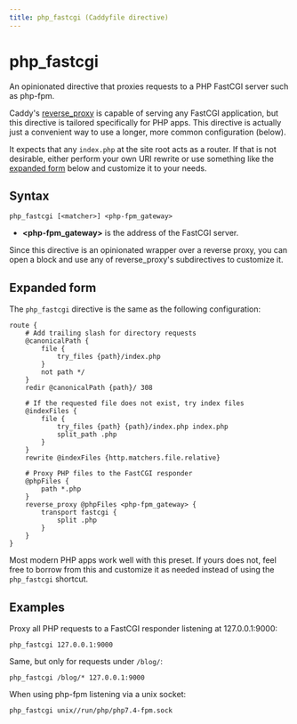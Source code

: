 ```yaml
---
title: php_fastcgi (Caddyfile directive)
---
```


# php_fastcgi

An opinionated directive that proxies requests to a PHP FastCGI server such as php-fpm.

Caddy's [reverse_proxy](/docs/caddyfile/directives/reverse_proxy) is capable of serving any FastCGI application, but this directive is tailored specifically for PHP apps. This directive is actually just a convenient way to use a longer, more common configuration (below).

It expects that any `index.php` at the site root acts as a router. If that is not desirable, either perform your own URI rewrite or use something like the [expanded form](#expanded-form) below and customize it to your needs.


## Syntax

```
php_fastcgi [<matcher>] <php-fpm_gateway>
```

- **<php-fpm_gateway>** is the address of the FastCGI server.

Since this directive is an opinionated wrapper over a reverse proxy, you can open a block and use any of reverse_proxy's subdirectives to customize it.


## Expanded form

The `php_fastcgi` directive is the same as the following configuration:

```
route {
	# Add trailing slash for directory requests
	@canonicalPath {
		file {
			try_files {path}/index.php
		}
		not path */
	}
	redir @canonicalPath {path}/ 308

	# If the requested file does not exist, try index files
	@indexFiles {
		file {
			try_files {path} {path}/index.php index.php
			split_path .php
		}
	}
	rewrite @indexFiles {http.matchers.file.relative}

	# Proxy PHP files to the FastCGI responder
	@phpFiles {
		path *.php
	}
	reverse_proxy @phpFiles <php-fpm_gateway> {
		transport fastcgi {
			split .php
		}
	}
}
```

Most modern PHP apps work well with this preset. If yours does not, feel free to borrow from this and customize it as needed instead of using the `php_fastcgi` shortcut.

## Examples

Proxy all PHP requests to a FastCGI responder listening at 127.0.0.1:9000:

```
php_fastcgi 127.0.0.1:9000
```

Same, but only for requests under `/blog/`:

```
php_fastcgi /blog/* 127.0.0.1:9000
```

When using php-fpm listening via a unix socket:

```
php_fastcgi unix//run/php/php7.4-fpm.sock
```
